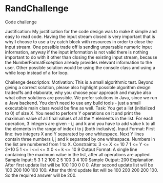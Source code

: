 # RandChallenge
Code challenge

Justification:
My justification for the code design was to make it simple and easy to read code. 
Having the input stream closed is very important that is why I choose to use a try catch block with resources in order to close the input stream. 
One possible trade off is sending unparsable numeric input information, anyway if the input information is not valid there is nothing important to do with it other than closing the existing input stream, because the NumberFormatException already provides relevant information to the user.
Other possible solution would be using the console class and using a while loop instead of a for loop.

Challenge description:
Motivation:
This is a small algorithmic test. Beyond giving a correct solution, please also highlight possible algorithm
design tradeoffs and elaborate, why you choose your approach and maybe also what other solutions are
possible.
We prefer solutions in Java, since we run a Java backend. You don’t need to use any build tools - just a
small executable main class would be fine as well.
Task:
You get a list (initialized to 0) of size X. You need to perform Y operations on it and print the maximum
value of all final values of all the Y elements in the list. For each operation, 3 integers are given - i,j and k
and you have to add value k to all the elements in the range of index i to j (both inclusive).
Input Format:
First line: two integers X and Y separated by one whitespace.
Next Y lines contain three numbers i, j and k separated by one whitespace.
Numbers in the list are numbered from 1 to X.
Constraints:
3 <= X <= 10
7
1 <= Y <= 2*10
5
1 <= i <=i <= X
0 <= k <= 10
9
Output Format:
A single line containing the maximum value in the list, after all operations are applied.
Sample Input:
5 3
1 2 100
2 5 100
3 4 100
Sample Output:
200
Explanation
After first update list will be 100 100 0 0 0. After second update list will be 100 200 100 100 100. After the
third update list will be 100 200 200 200 100.
So the required answer will be 200.

